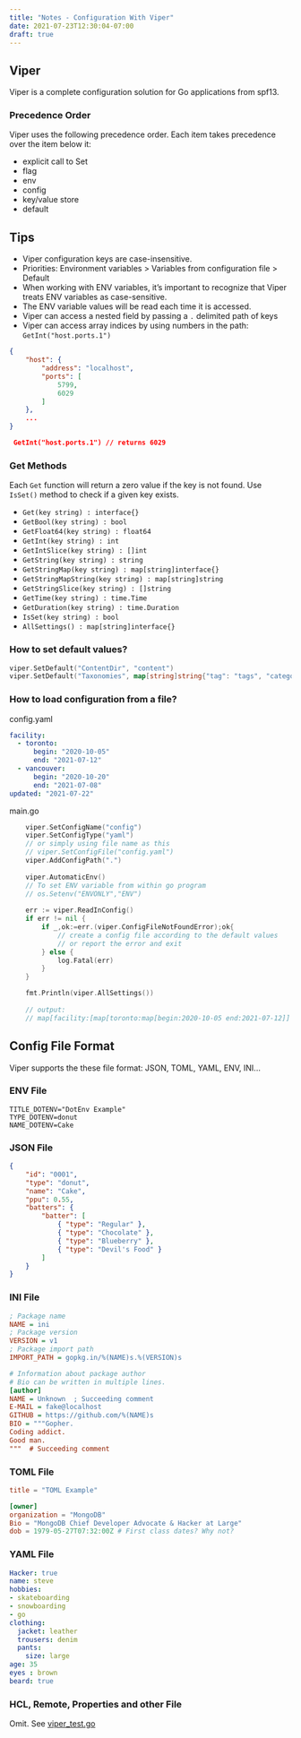 ```yaml
---
title: "Notes - Configuration With Viper"
date: 2021-07-23T12:30:04-07:00
draft: true
---
```


## Viper
Viper is a complete configuration solution for Go applications from spf13. 

### Precedence Order
Viper uses the following precedence order. Each item takes precedence over the item below it:
* explicit call to Set
* flag
* env
* config
* key/value store
* default

## Tips
* Viper configuration keys are case-insensitive.
* Priorities: Environment variables > Variables from configuration file > Default
* When working with ENV variables, it’s important to recognize that Viper treats ENV variables as case-sensitive.
* The ENV variable values will be read each time it is accessed.
* Viper can access a nested field by passing a `.` delimited path of keys
* Viper can access array indices by using numbers in the path: `GetInt("host.ports.1")`
```json
{
    "host": {
        "address": "localhost",
        "ports": [
            5799,
            6029
        ]
    },
    ...
}

 GetInt("host.ports.1") // returns 6029   
```

### Get Methods
Each `Get` function will return a zero value if the key is not found. 
Use `IsSet()` method to check if a given key exists.
* `Get(key string) : interface{}`
* `GetBool(key string) : bool`
* `GetFloat64(key string) : float64`
* `GetInt(key string) : int`
* `GetIntSlice(key string) : []int`
* `GetString(key string) : string`
* `GetStringMap(key string) : map[string]interface{}`
* `GetStringMapString(key string) : map[string]string`
* `GetStringSlice(key string) : []string`
* `GetTime(key string) : time.Time`
* `GetDuration(key string) : time.Duration`
* `IsSet(key string) : bool`
* `AllSettings() : map[string]interface{}`

### How to set default values?
```go
viper.SetDefault("ContentDir", "content")
viper.SetDefault("Taxonomies", map[string]string{"tag": "tags", "category": "categories"})
```

### How to load configuration from a file?
config.yaml
```yaml
facility:
  - toronto:
      begin: "2020-10-05"
      end: "2021-07-12"
  - vancouver:
      begin: "2020-10-20"
      end: "2021-07-08"
updated: "2021-07-22"
```
main.go
```go
    viper.SetConfigName("config")
    viper.SetConfigType("yaml")
    // or simply using file name as this
    // viper.SetConfigFile("config.yaml")
    viper.AddConfigPath(".")
    
    viper.AutomaticEnv()
    // To set ENV variable from within go program
    // os.Setenv("ENVONLY","ENV")
    
    err := viper.ReadInConfig()
    if err != nil {
        if _,ok:=err.(viper.ConfigFileNotFoundError);ok{
            // create a config file according to the default values
            // or report the error and exit
        } else {
            log.Fatal(err)
        }
    }

    fmt.Println(viper.AllSettings())
    
    // output:
    // map[facility:[map[toronto:map[begin:2020-10-05 end:2021-07-12]] map[vancouver:map[begin:2020-10-20 end:2021-07-08]]] updated:2021-07-22]
```

## Config File Format
Viper supports the these file format: JSON, TOML, YAML, ENV, INI...

### ENV File
```
TITLE_DOTENV="DotEnv Example"
TYPE_DOTENV=donut
NAME_DOTENV=Cake
```

### JSON File
```json
{
    "id": "0001",
    "type": "donut",
    "name": "Cake",
    "ppu": 0.55,
    "batters": {
        "batter": [
            { "type": "Regular" },
            { "type": "Chocolate" },
            { "type": "Blueberry" },
            { "type": "Devil's Food" }
        ]
    }
}
```

### INI File
```ini
; Package name
NAME = ini
; Package version
VERSION = v1
; Package import path
IMPORT_PATH = gopkg.in/%(NAME)s.%(VERSION)s

# Information about package author
# Bio can be written in multiple lines.
[author]
NAME = Unknown  ; Succeeding comment
E-MAIL = fake@localhost
GITHUB = https://github.com/%(NAME)s
BIO = """Gopher.
Coding addict.
Good man.
"""  # Succeeding comment
```

### TOML File
```toml
title = "TOML Example"

[owner]
organization = "MongoDB"
Bio = "MongoDB Chief Developer Advocate & Hacker at Large"
dob = 1979-05-27T07:32:00Z # First class dates? Why not?
```

### YAML File
```yaml
Hacker: true
name: steve
hobbies:
- skateboarding
- snowboarding
- go
clothing:
  jacket: leather
  trousers: denim
  pants:
    size: large
age: 35
eyes : brown
beard: true
```

### HCL, Remote, Properties and other File
Omit. See [viper_test.go](https://github.com/spf13/viper/blob/master/viper_test.go)
